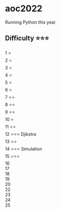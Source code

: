 # aoc2022

Running Python this year.

## Difficulty ⭐⭐⭐
1 ⭐  
2 ⭐   
3 ⭐   
4 ⭐  
5 ⭐   
6 ⭐   
7 ⭐⭐   
8 ⭐⭐   
9 ⭐⭐   
10 ⭐  
11 ⭐⭐  
12 ⭐⭐⭐ Djikstra  
13 ⭐⭐  
14 ⭐⭐⭐ Simulation  
15 ⭐⭐⭐  
16   
17   
18   
19   
20  
22   
23   
24  
25 

